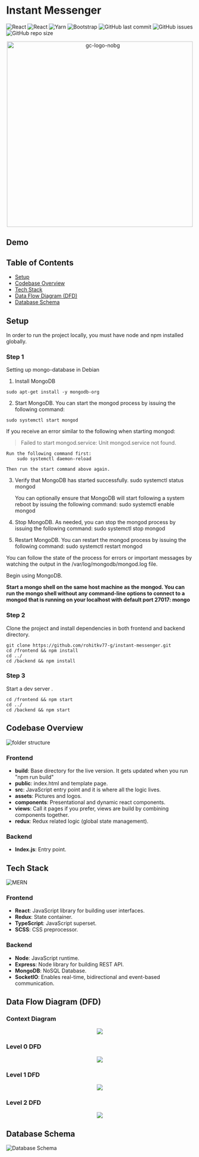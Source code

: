 # Instant Messenger

![React](https://img.shields.io/badge/React-05122A&logo=react)
![React](https://img.shields.io/badge/Javascript-05122A)
![Yarn](https://img.shields.io/badge/Yarn-05122Al)
![Bootstrap](https://img.shields.io/badge/Bootstrap-05122A)
![GitHub last commit](https://img.shields.io/github/last-commit/BhCh7051/instant-messenger)
![GitHub issues](https://img.shields.io/github/issues/BhCh7051/instant-messenger)
![GitHub repo size](https://img.shields.io/github/repo-size/BhCh7051/instant-messenger)

<p align="center"><img src="https://raw.githubusercontent.com/rohitkv77-g/instant-messenger/main/frontend/src/js/assets/images/logo-dark.png" alt="gc-logo-nobg" border="0" width="500px"></p>
<h2>Demo </h2>



<h2>Table of Contents</h2>
<ul>
  <li><a href="#setup">Setup</a></li>
  <li><a href="#codebase">Codebase Overview</a></li>
  <li><a href="#tech">Tech Stack</a></li>
  <li><a href="#DFD">Data Flow Diagram (DFD)</a></li>
  <li><a href="#Database">Database Schema</a></li>
</ul>

<h2 id="setup">Setup</h2>
<p>In order to run the project locally, you must have node and npm installed globally.</p>

<h3>Step 1</h3>

Setting up mongo-database in Debian

1. Install MongoDB

```
sudo apt-get install -y mongodb-org
```

2. Start MongoDB.
   You can start the mongod process by issuing the following command:

```
sudo systemctl start mongod
```

If you receive an error similar to the following when starting mongod:

> Failed to start mongod.service: Unit mongod.service not found.

    Run the following command first:
    	sudo systemctl daemon-reload

    Then run the start command above again.

3. Verify that MongoDB has started successfully.
   sudo systemctl status mongod

   You can optionally ensure that MongoDB will start following a system reboot by issuing the following command:
   sudo systemctl enable mongod

4. Stop MongoDB.
   As needed, you can stop the mongod process by issuing the following command:
   sudo systemctl stop mongod

5. Restart MongoDB.
   You can restart the mongod process by issuing the following command:
   sudo systemctl restart mongod

You can follow the state of the process for errors or important messages by watching the output in the /var/log/mongodb/mongod.log file.

Begin using MongoDB.

**Start a mongo shell on the same host machine as the mongod. You can run the mongo shell without any command-line options to connect to a mongod that is running on your localhost with default port 27017:
mongo**

<h3>Step 2</h3>
Clone the project and install dependencies in both frontend and backend directory.

```
git clone https://github.com/rohitkv77-g/instant-messenger.git
cd /frontend && npm install
cd ../
cd /backend && npm install
```

<h3>Step 3</h3>
Start a dev server .

```
cd /frontend && npm start
cd ../
cd /backend && npm start
```

<h2 id="codebase">Codebase Overview</h2>

![folder structure](https://dev-to-uploads.s3.amazonaws.com/i/xrlls8w9wokvbrzns7fn.png)

<h3>Frontend</h3>
<ul>
<li><b>build</b>: Base directory for the live version. It gets updated when you run "npm run build"</li>
<li><b>public</b>: index.html and template page.</li>
<li><b>src</b>: JavaScript entry point and it is where all the logic lives.</li>
<li><b>assets</b>: Pictures and logos.</li>
<li><b>components</b>: Presentational and dynamic react components.</li>
<li><b>views</b>: Call it pages if you prefer, views are build by combining components together.</li>
<li><b>redux</b>: Redux related logic (global state management).</li>
</ul>

<h3>Backend</h3>
<ul>
<li><b>Index.js</b>: Entry point.</li>
</ul>

<h2 id="tech">Tech Stack</h2>

![MERN](https://blog.hyperiondev.com/wp-content/uploads/2018/09/Blog-Article-MERN-Stack.jpg)

<h3>Frontend</h3>
<ul>
<li><b>React</b>: JavaScript library for building user interfaces.</li>
<li><b>Redux</b>: State container.</li>
<li><b>TypeScript</b>: JavaScript superset.</li>
<li><b>SCSS</b>: CSS preprocessor.</li>
</ul>

<h3>Backend</h3>
<ul>
<li><b>Node</b>: JavaScript runtime.</li>
<li><b>Express</b>: Node library for building REST API.</li>
<li><b>MongoDB</b>: NoSQL Database.</li>
<li><b>SocketIO</b>: Enables real-time, bidirectional and event-based communication.</li>
</ul>

<h2 id="DFD">Data Flow Diagram (DFD)</h2>
<h3> Context Diagram</h3>
<p align="center">

<img src="./Readme/Context%20Diagram%20for%20Chat%20App.svg" />

</p>
<h3> Level 0 DFD </h3>

<p align="center">

<img src="./Readme/Level%200%20DFD.svg" />


</p>

<h3> Level 1 DFD </h3>
<p align="center">
<img src="./Readme/Level%201%20DFD.svg" />


</p>
<h3> Level 2 DFD </h3>

<p align="center">
<img src="./Readme/Level%202%20DFD.svg" />

</p>
<h2 id="Database">Database Schema</h2>

![Database Schema](https://raw.githubusercontent.com/BhCh7051/instant-messenger/main/Readme/DataBase.svg)
